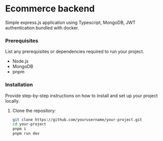 # Ecommerce backend

Simple express.js application using Typescript, MongoDB, JWT authentication bundled with docker.

### Prerequisites

List any prerequisites or dependencies required to run your project.

- Node.js
- MongoDB
- pnpm

### Installation

Provide step-by-step instructions on how to install and set up your project locally.

1. Clone the repository:

   ```bash
   git clone https://github.com/yourusername/your-project.git
   cd your-project
   pnpm i
   pnpm run dev
